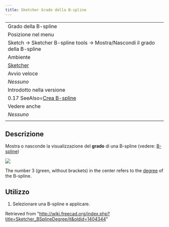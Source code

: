 ```yaml
---
title: Sketcher Grado della B-spline
---
```

|  |
| --- |
| Grado della B-spline |
| Posizione nel menu |
| Sketch → Sketcher B-spline tools → Mostra/Nascondi il grado della B-spline |
| Ambiente |
| [Sketcher](/Sketcher_Workbench/it "Sketcher Workbench/it") |
| Avvio veloce |
| *Nessuno* |
| Introdotto nella versione |
| 0.17 SeeAlso=[Crea B-spline](/Sketcher_CompCreateBSpline/it "Sketcher CompCreateBSpline/it") |
| Vedere anche |
| *Nessuno* |
|  |

## Descrizione

Mostra o nasconde la visualizzazione del **grado** di una B-spline (vedere: [B-spline](https://en.wikipedia.org/wiki/B-spline))

![](/images/Sketcher_B-spline_example01.png)

The number 3 (green, without brackets) in the center refers to the [degree](/Sketcher_BSplineIncreaseDegree "Sketcher BSplineIncreaseDegree") of the B-spline.

## Utilizzo

1. Selezionare una B-spline e applicare.

Retrieved from "<http://wiki.freecad.org/index.php?title=Sketcher_BSplineDegree/it&oldid=1404344>"